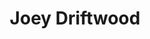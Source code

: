 ---
pid: PT374
title: Joey Driftwood
location_transcription: Penn Treaty or Penn's Landing
zipcode: '19134'
outside_phl: 
neighborhood: Port Richmond
age: '32'
age_range: 30-39
instagram: 
image_file_name: PT_374.jpg
proposal_transcription: Using Driftwood Floating down the Delaware River there should
  be an ever changing monument utilizing the new pieces that Float Down.  Using it
  as a Rorschach (Don't think that's spelled properly) test.  encouraging people to
  write in chalk nearby what they see.  it would be like examining clouds in the sky
  encouraging creativity & freedom of expression.
topic: Environment
topic_summary: '0'
type: Interactive,Sculpture Statue
keywords_other: driftwood, Delaware River, interactive
credit: Joe Jelinski
image_labels: 
twitter: 
facebook: 
permalink: "/monuments/pt374/"
layout: item-page
---